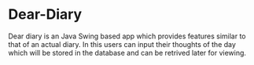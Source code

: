 # Dear-Diary
Dear diary is an Java Swing based app which provides features similar to that of an actual diary. In this users can input their thoughts of the day which will be stored in the database and can be retrived later for viewing.
